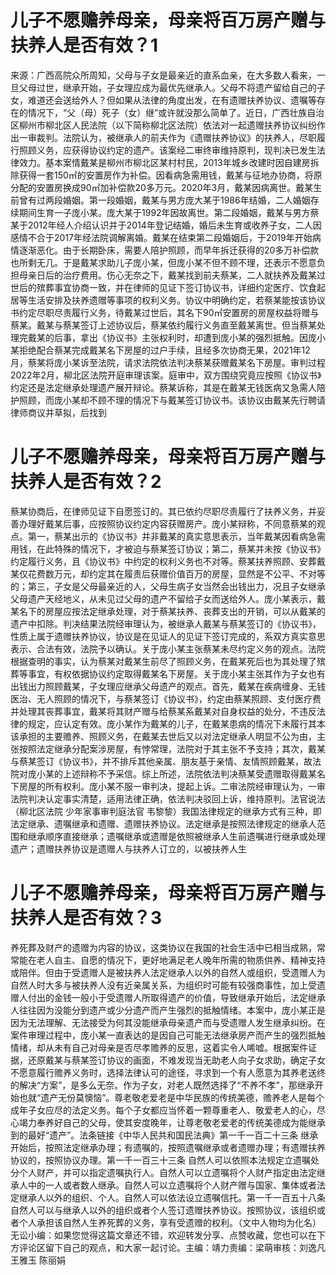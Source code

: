 # 儿子不愿赡养母亲，母亲将百万房产赠与扶养人是否有效？1

来源：广西高院众所周知，父母与子女是最亲近的直系血亲，在大多数人看来，一旦父母过世，继承开始，子女理应成为最优先继承人。父母不将遗产留给自己的子女，难道还会送给外人？但如果从法律的角度出发，在有遗赠扶养协议、遗嘱等存在的情况下，“父（母）死子（女）继”或许就没那么简单了。近日，广西壮族自治区柳州市柳北区人民法院（以下简称柳北区法院）依法对一起遗赠扶养协议纠纷作出一审裁判。法院认为，被继承人的前夫作为《遗赠扶养协议》的扶养人，尽职履行照顾义务，应获得协议约定的遗产。该案经二审终审维持原判，现判决已发生法律效力。基本案情戴某是柳州市柳北区某村村民，2013年城乡改建时因自建房拆除获得一套150㎡的安置房作为补偿。因看病急需用钱，戴某与征地办协商，将原分配的安置房换成90㎡加补偿款20多万元。2020年3月，戴某因病离世。戴某生前曾有过两段婚姻。第一段婚姻，戴某与男方庞大某于1986年结婚，二人婚姻存续期间生育一子庞小某。庞大某于1992年因故离世。第二段婚姻，戴某与男方蔡某于2012年经人介绍认识并于2014年登记结婚，婚后未生育或收养子女，二人因感情不合于2017年经法院调解离婚。戴某在结束第二段婚姻后，于2019年开始病情逐渐恶化。由于长期卧床，需要人陪护照顾，而早年拆迁获得的20多万补偿款也所剩无几。于是戴某求助儿子庞小某，但庞小某不但不顾不理，还表示不愿意负担母亲日后的治疗费用。伤心无奈之下，戴某找到前夫蔡某，二人就扶养及戴某过世后的殡葬事宜协商一致，并在律师的见证下签订协议书，详细约定医疗、饮食起居等生活安排及扶养遗赠等事项的权利义务。协议中明确约定，若蔡某能按该协议书约定尽职尽责履行义务，待戴某过世后，其名下90㎡安置房的房屋权益将赠与蔡某。戴某与蔡某签订上述协议后，蔡某依约履行义务直至戴某离世。但当蔡某处理完戴某的后事，拿出《协议书》主张权利时，却遭到庞小某的强烈抵触。因庞小某拒绝配合蔡某完成戴某名下房屋的过户手续，且经多次协商无果，2021年12月，蔡某将庞小某诉至法院，请求法院依法判决蔡某获赠戴某名下房屋。审判过程2022年2月，柳北区法院开庭审理该案。庭审中，双方围绕究竟应按照《协议书》约定还是法定继承处理遗产展开辩论。蔡某诉称，其是在戴某无钱医病又急需人陪护照顾，而庞小某却不顾不理的情况下与戴某签订协议书。该协议由戴某先行聘请律师商议并草拟，后找到

# 儿子不愿赡养母亲，母亲将百万房产赠与扶养人是否有效？2

蔡某协商后，在律师见证下自愿签订的。其已依约尽职尽责履行了扶养义务，并妥善办理好戴某后事，应按照协议约定内容获赠房产。庞小某辩称，不同意蔡某的观点。第一，蔡某出示的《协议书》并非戴某的真实意思表示，当年戴某因看病急需用钱，在此特殊的情况下，才被迫与蔡某签订协议；第二，蔡某并未按《协议书》约定履行义务，且《协议书》中约定的权利义务也不对等。蔡某扶养照顾、安葬戴某仅花费数万元，却约定其在履责后获赠价值百万的房屋，显然是不公平、不对等的；第三，子女是父母最亲近的人，父母生病子女当然会出钱出力，况且子女继承父母遗产天经地义，从未见过父母的遗产不留给子女而送给外人。庞小某表示，戴某名下的房屋应按法定继承处理，对于蔡某扶养、丧葬支出的开销，可以从戴某的遗产中扣除。判决结果法院经审理认为，被继承人戴某与蔡某签订的《协议书》，性质上属于遗赠扶养协议，协议是在见证人的见证下签订完成的，系双方真实意思表示、合法有效，法院予以确认。关于庞小某主张蔡某未尽约定义务的观点。法院根据查明的事实，认为蔡某对戴某生前尽了照顾义务，在戴某死后也为其处理了殡葬等事宜，有权依据协议约定取得戴某名下房屋。关于庞小某主张其作为子女也有出钱出力照顾戴某，子女理应继承父母遗产的观点。首先，戴某在疾病缠身、无钱医治、无人照顾的情况下，与蔡某签订《协议书》，约定由蔡某照顾、支付医疗费并处理其丧葬事宜，戴某将其财产赠与给蔡某系戴某对自身权益的处分，不违反法律的规定，应认定有效。庞小某作为戴某的儿子，在戴某患病的情况下未履行其本该承担的主要赡养、照顾义务，在戴某去世后又以对法定继承人明显不公为由，主张按照法定继承分配案涉房屋，有悖常理，法院对于其主张不予支持；其次，戴某与蔡某签订《协议书》，并不排斥其他亲属、朋友基于亲情、友情照顾戴某，故法院对庞小某的上述辩称不予采信。综上所述，法院依法判决蔡某受遗赠取得戴某名下房屋的所有权利。庞小某不服一审判决，提起上诉。二审法院经审理认为，一审法院判决认定事实清楚，适用法律正确，依法判决驳回上诉，维持原判。法官说法（柳北区法院 少年家事审判庭法官 韦黎黎）我国法律规定的继承方式有三种，即法定继承、遗嘱继承和遗赠、遗赠扶养协议。法定继承是按照法律规定的继承人范围和继承顺序直接继承；遗嘱继承或遗赠是依照被继承人生前遗嘱进行继承或处理遗产；遗赠扶养协议是遗赠人与扶养人订立的，以被扶养人生

# 儿子不愿赡养母亲，母亲将百万房产赠与扶养人是否有效？3

养死葬及财产的遗赠为内容的协议，这类协议在我国的社会生活中已相当成熟，常常能在老人自主、自愿的情况下，更好地满足老人晚年所需的物质供养、精神支持或陪伴。但由于受遗赠人是被扶养人法定继承人以外的自然人或组织，受遗赠人为自然人时大多与被扶养人没有近亲属关系，为组织时可能有较强商事性，加上受遗赠人付出的金钱一般小于受遗赠人所取得遗产的价值，导致继承开始后，法定继承人往往因为没能分到遗产或少分遗产而产生强烈的抵触情绪。本案中，庞小某正是因为无法理解、无法接受为何其没能继承母亲遗产而与受遗赠人发生继承纠纷。在案件审理过程中，庞小某一直表达的是因自己可能无法继承房产而产生的强烈抵触情绪，却从未有自己对母亲是否尽孝赡养的反思，这着实令人唏嘘。根据案件证据，还原戴某与蔡某签订协议的画面，不难发现当无助老人向子女求助，确定子女不愿意履行赡养义务时，选择法律认可的途径，寻求到一个有人愿意为其养老送终的解决“方案”，是多么无奈。作为子女，对老人既然选择了“不养不孝”，那继承开始也就“遗产无份莫懊恼”。尊老敬老爱老是中华民族的传统美德，赡养老人是每个成年子女应尽的法定义务。每个子女都应当怀着一颗尊重老人、敬爱老人的心，尽心竭力奉养好自己的父母，使其安度晚年，让尊老敬老爱老的传统美德成为能继承到的最好“遗产”。法条链接《中华人民共和国民法典》第一千一百二十三条 继承开始后，按照法定继承办理；有遗嘱的，按照遗嘱继承或者遗赠办理；有遗赠扶养协议的，按照协议办理。第一千一百三十三条 自然人可以依照本法规定立遗嘱处分个人财产，并可以指定遗嘱执行人。自然人可以立遗嘱将个人财产指定由法定继承人中的一人或者数人继承。自然人可以立遗嘱将个人财产赠与国家、集体或者法定继承人以外的组织、个人。自然人可以依法设立遗嘱信托。第一千一百五十八条 自然人可以与继承人以外的组织或者个人签订遗赠扶养协议。按照协议，该组织或者个人承担该自然人生养死葬的义务，享有受遗赠的权利。（文中人物均为化名）无讼小编：如果您觉得这篇文章还不错，欢迎转发分享、点赞收藏，您也可以在下方评论区留下自己的观点，和大家一起讨论。主编：靖力责编：梁萌审核：刘逸凡 王雅玉 陈丽娟

